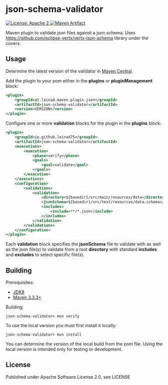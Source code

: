 json-schema-validator
=====================

<a href="https://raw.githubusercontent.com/leinad75/json-schema-validator/master/LICENSE">
    <img src="https://img.shields.io/hexpm/l/plug.svg"
         alt="License: Apache 2">
</a>
<a href="http://search.maven.org/#search%7Cga%7C1%7Cg%3A%22io.github.leinad75%22%20a%3A%22json-schema-validator%22">
    <img src="https://img.shields.io/maven-central/v/at.leinad.maven.plugin.json/json-schema-validator.svg"
         alt="Maven Artifact">
</a>

Maven plugin to validate json files against a json schema. Uses https://github.com/eclipse-vertx/vertx-json-schema library under the covers.

Usage
-----

Determine the latest version of the validator in [Maven Central](http://search.maven.org/#search%7Cga%7C1%7Cg%3A%22io.github.leinad75%22%20a%3A%22json-schema-validator%22).

Add the plugin to your pom either in the __plugins__ or __pluginManagement__ block:

```xml
<plugin>
    <groupId>at.leinad.maven.plugin.json</groupId>
    <artifactId>json-schema-validator</artifactId>
    <version>VERSION</version>
</plugin>
```

Configure one or more __validation__ blocks for the plugin in the __plugins__ block:

```xml
<plugin>
    <groupId>io.github.leinad75</groupId>
    <artifactId>json-schema-validator</artifactId>
    <executions>
        <execution>
            <phase>verify</phase>
            <goals>
                <goal>validate</goal>
            </goals>
        </execution>
    </executions>
    <configuration>
        <validations>
            <validation>
                <directory>${basedir}/src/main/resources/data</directory>
                <jsonSchema>${basedir}/src/test/resources/data.schema</jsonSchema>
                <includes>
                    <include>**/*.json</include>
                </includes>
            </validation>
        </validations>
    </configuration>
</plugin>
```

Each __validation__ block specifies the __jsonSchema__ file to validate with as well as the json file(s) to validate from a root __directory__ with standard __includes__ and __excludes__ to select specific file(s).

Building
--------

Prerequisites:
* [JDK8](http://www.oracle.com/technetwork/java/javase/downloads/jdk8-downloads-2133151.html)
* [Maven 3.3.3+](http://maven.apache.org/download.cgi)

Building:

    json-schema-validator> mvn verify

To use the local version you must first install it locally:

    json-schema-validator> mvn install

You can determine the version of the local build from the pom file.  Using the local version is intended only for testing or development.

License
-------

Published under Apache Software License 2.0, see LICENSE

